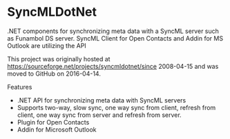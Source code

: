 # SyncMLDotNet
.NET components for synchronizing meta data with a SyncML server such as Funambol DS server. SyncML Client for Open Contacts and Addin for MS Outlook are utilizing the API

This project was originally hosted at https://sourceforge.net/projects/syncmldotnet/since 2008-04-15 and was moved to GitHub on 2016-04-14.


Features
* .NET API for synchronizing meta data with SyncML servers
* Supports two-way, slow sync, one way sync from client, refresh from client, one way sync from server and refresh from server.
* Plugin for Open Contacts
* Addin for Microsoft Outlook
